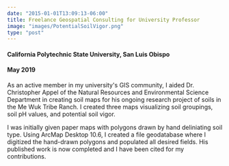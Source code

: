 ```yaml
---
date: "2015-01-01T13:09:13-06:00"
title: Freelance Geospatial Consulting for University Professor
image: "images/PotentialSoilVigor.png"
type: "post"
---
```

####  California Polytechnic State University, San Luis Obispo
####  May 2019

As an active member in my university's GIS community, I aided Dr. Christopher Appel of the Natural Resources and Environmental Science Department in creating soil maps for his ongoing research project of soils in the Me Wuk Tribe Ranch. I created three maps visualizing soil groupings, soil pH values, and potential soil vigor.

I was initially given paper maps with polygons drawn by hand deliniating soil type. Using ArcMap Desktop 10.6, I created a file geodatabase where I digitized the hand-drawn polygons and populated all desired fields. His published work is now completed and I have been cited for my contributions.